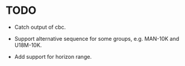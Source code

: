 # TODO

- Catch output of cbc.

- Support alternative sequence for some groups, e.g. MAN-10K and U18M-10K.

- Add support for horizon range.
